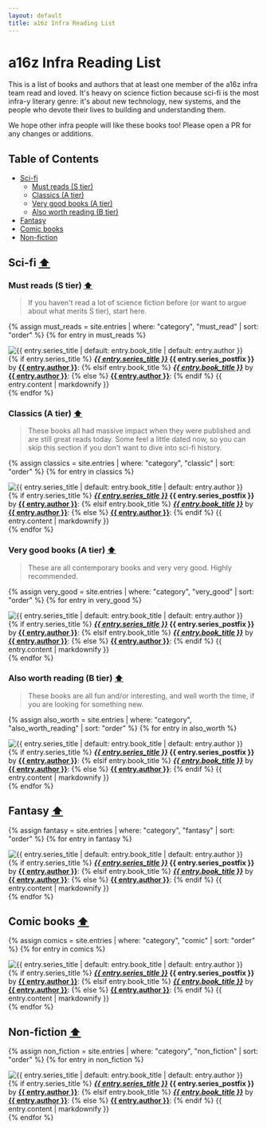 ```yaml
---
layout: default
title: a16z Infra Reading List
---
```


<h1><span class="highlight1">a16z Infra Reading List</span></h1>

<!-- ![Header](header.png){: .header-image} -->

This is a list of books and authors that at least one member of the a16z infra team read and loved. It's heavy on science fiction because sci-fi is the most infra-y literary genre: it's about new technology, new systems, and the people who devote their lives to building and understanding them.

We hope other infra people will like these books too! Please open a PR for any changes or additions.



<h2><span class="highlight2">Table of Contents</span></h2>

- [Sci-fi](#sci-fi)
  - [Must reads (S tier)](#must-reads-s-tier)
  - [Classics (A tier)](#classics-a-tier)
  - [Very good books (A tier)](#very-good-books-a-tier)
  - [Also worth reading (B tier)](#also-worth-reading-b-tier)
- [Fantasy](#fantasy)
- [Comic books](#comic-books)
- [Non-fiction](#non-fiction)

<h2 id="sci-fi" class="header-with-link"><span class="highlight2">Sci-fi</span> <a href="#" class="back-to-top">⬆︎</a></h2>

<h3 id="must-reads-s-tier" class="header-with-link"><span class="highlight3">Must reads (S tier)</span> <a href="#" class="back-to-top">⬆︎</a></h3>

<blockquote class="section-intro">
If you haven't read a lot of science fiction before (or want to argue about what merits S tier), start here.
</blockquote>

{% assign must_reads = site.entries | where: "category", "must_read" | sort: "order" %}
{% for entry in must_reads %}
<div class="entry">
  <div class="entry-image">
    <img src="{{ entry.cover_url }}" alt="{{ entry.series_title | default: entry.book_title | default: entry.author }}">
  </div>
  <div class="entry-content">
    {% if entry.series_title %}
      <strong><em><a href="{{ entry.title_url }}">{{ entry.series_title }}</a></em> {{ entry.series_postfix }}</strong> by <strong><a href="{{ entry.author_url }}">{{ entry.author }}</a></strong>: 
    {% elsif entry.book_title %}
      <strong><em><a href="{{ entry.title_url }}">{{ entry.book_title }}</a></em></strong> by <strong><a href="{{ entry.author_url }}">{{ entry.author }}</a></strong>: 
    {% else %}
      <strong><a href="{{ entry.author_url }}">{{ entry.author }}</a></strong>: 
    {% endif %}
    {{ entry.content | markdownify }}
  </div>
</div>
{% endfor %}

<h3 id="classics-a-tier" class="header-with-link"><span class="highlight3">Classics (A tier)</span> <a href="#" class="back-to-top">⬆︎</a></h3>

<blockquote class="section-intro">
These books all had massive impact when they were published and are still great reads today. Some feel a little dated now, so you can skip this section if you don't want to dive into sci-fi history.
</blockquote>

{% assign classics = site.entries | where: "category", "classic" | sort: "order" %}
{% for entry in classics %}
<div class="entry">
  <div class="entry-image">
    <img src="{{ entry.cover_url }}" alt="{{ entry.series_title | default: entry.book_title | default: entry.author }}">
  </div>
  <div class="entry-content">
    {% if entry.series_title %}
      <strong><em><a href="{{ entry.title_url }}">{{ entry.series_title }}</a></em> {{ entry.series_postfix }}</strong> by <strong><a href="{{ entry.author_url }}">{{ entry.author }}</a></strong>: 
    {% elsif entry.book_title %}
      <strong><em><a href="{{ entry.title_url }}">{{ entry.book_title }}</a></em></strong> by <strong><a href="{{ entry.author_url }}">{{ entry.author }}</a></strong>: 
    {% else %}
      <strong><a href="{{ entry.author_url }}">{{ entry.author }}</a></strong>: 
    {% endif %}
    {{ entry.content | markdownify }}
  </div>
</div>
{% endfor %}

<h3 id="very-good-books-a-tier" class="header-with-link"><span class="highlight3">Very good books (A tier)</span> <a href="#" class="back-to-top">⬆︎</a></h3>

<blockquote class="section-intro">
These are all contemporary books and very very good. Highly recommended.
</blockquote>

{% assign very_good = site.entries | where: "category", "very_good" | sort: "order" %}
{% for entry in very_good %}
<div class="entry">
  <div class="entry-image">
    <img src="{{ entry.cover_url }}" alt="{{ entry.series_title | default: entry.book_title | default: entry.author }}">
  </div>
  <div class="entry-content">
    {% if entry.series_title %}
      <strong><em><a href="{{ entry.title_url }}">{{ entry.series_title }}</a></em> {{ entry.series_postfix }}</strong> by <strong><a href="{{ entry.author_url }}">{{ entry.author }}</a></strong>: 
    {% elsif entry.book_title %}
      <strong><em><a href="{{ entry.title_url }}">{{ entry.book_title }}</a></em></strong> by <strong><a href="{{ entry.author_url }}">{{ entry.author }}</a></strong>: 
    {% else %}
      <strong><a href="{{ entry.author_url }}">{{ entry.author }}</a></strong>: 
    {% endif %}
    {{ entry.content | markdownify }}
  </div>
</div>
{% endfor %}

<h3 id="also-worth-reading-b-tier" class="header-with-link"><span class="highlight3">Also worth reading (B tier)</span> <a href="#" class="back-to-top">⬆︎</a></h3>

<blockquote class="section-intro">
These books are all fun and/or interesting, and well worth the time, if you are looking for something new.
</blockquote>

{% assign also_worth = site.entries | where: "category", "also_worth_reading" | sort: "order" %}
{% for entry in also_worth %}
<div class="entry">
  <div class="entry-image">
    <img src="{{ entry.cover_url }}" alt="{{ entry.series_title | default: entry.book_title | default: entry.author }}">
  </div>
  <div class="entry-content">
    {% if entry.series_title %}
      <strong><em><a href="{{ entry.title_url }}">{{ entry.series_title }}</a></em> {{ entry.series_postfix }}</strong> by <strong><a href="{{ entry.author_url }}">{{ entry.author }}</a></strong>: 
    {% elsif entry.book_title %}
      <strong><em><a href="{{ entry.title_url }}">{{ entry.book_title }}</a></em></strong> by <strong><a href="{{ entry.author_url }}">{{ entry.author }}</a></strong>: 
    {% else %}
      <strong><a href="{{ entry.author_url }}">{{ entry.author }}</a></strong>: 
    {% endif %}
    {{ entry.content | markdownify }}
  </div>
</div>
{% endfor %}

<h2 id="fantasy" class="header-with-link"><span class="highlight2">Fantasy</span> <a href="#" class="back-to-top">⬆︎</a></h2>

{% assign fantasy = site.entries | where: "category", "fantasy" | sort: "order" %}
{% for entry in fantasy %}
<div class="entry">
  <div class="entry-image">
    <img src="{{ entry.cover_url }}" alt="{{ entry.series_title | default: entry.book_title | default: entry.author }}">
  </div>
  <div class="entry-content">
    {% if entry.series_title %}
      <strong><em><a href="{{ entry.title_url }}">{{ entry.series_title }}</a></em> {{ entry.series_postfix }}</strong> by <strong><a href="{{ entry.author_url }}">{{ entry.author }}</a></strong>: 
    {% elsif entry.book_title %}
      <strong><em><a href="{{ entry.title_url }}">{{ entry.book_title }}</a></em></strong> by <strong><a href="{{ entry.author_url }}">{{ entry.author }}</a></strong>: 
    {% else %}
      <strong><a href="{{ entry.author_url }}">{{ entry.author }}</a></strong>: 
    {% endif %}
    {{ entry.content | markdownify }}
  </div>
</div>
{% endfor %}

<h2 id="comic-books" class="header-with-link"><span class="highlight2">Comic books</span> <a href="#" class="back-to-top">⬆︎</a></h2>

{% assign comics = site.entries | where: "category", "comic" | sort: "order" %}
{% for entry in comics %}
<div class="entry">
  <div class="entry-image">
    <img src="{{ entry.cover_url }}" alt="{{ entry.series_title | default: entry.book_title | default: entry.author }}">
  </div>
  <div class="entry-content">
    {% if entry.series_title %}
      <strong><em><a href="{{ entry.title_url }}">{{ entry.series_title }}</a></em> {{ entry.series_postfix }}</strong> by <strong><a href="{{ entry.author_url }}">{{ entry.author }}</a></strong>: 
    {% elsif entry.book_title %}
      <strong><em><a href="{{ entry.title_url }}">{{ entry.book_title }}</a></em></strong> by <strong><a href="{{ entry.author_url }}">{{ entry.author }}</a></strong>: 
    {% else %}
      <strong><a href="{{ entry.author_url }}">{{ entry.author }}</a></strong>: 
    {% endif %}
    {{ entry.content | markdownify }}
  </div>
</div>
{% endfor %}

<h2 id="non-fiction" class="header-with-link"><span class="highlight2">Non-fiction</span> <a href="#" class="back-to-top">⬆︎</a></h2>

{% assign non_fiction = site.entries | where: "category", "non_fiction" | sort: "order" %}
{% for entry in non_fiction %}
<div class="entry">
  <div class="entry-image">
    <img src="{{ entry.cover_url }}" alt="{{ entry.series_title | default: entry.book_title | default: entry.author }}">
  </div>
  <div class="entry-content">
    {% if entry.series_title %}
      <strong><em><a href="{{ entry.title_url }}">{{ entry.series_title }}</a></em> {{ entry.series_postfix }}</strong> by <strong><a href="{{ entry.author_url }}">{{ entry.author }}</a></strong>: 
    {% elsif entry.book_title %}
      <strong><em><a href="{{ entry.title_url }}">{{ entry.book_title }}</a></em></strong> by <strong><a href="{{ entry.author_url }}">{{ entry.author }}</a></strong>: 
    {% else %}
      <strong><a href="{{ entry.author_url }}">{{ entry.author }}</a></strong>: 
    {% endif %}
    {{ entry.content | markdownify }}
  </div>
</div>
{% endfor %}
